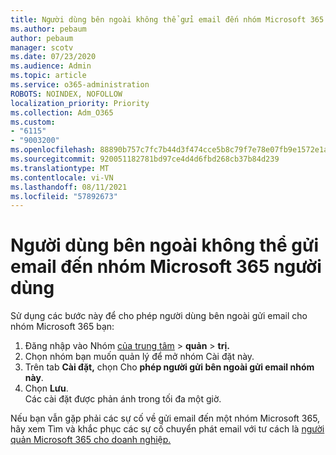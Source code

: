 ```yaml
---
title: Người dùng bên ngoài không thể gửi email đến nhóm Microsoft 365 người dùng
ms.author: pebaum
author: pebaum
manager: scotv
ms.date: 07/23/2020
ms.audience: Admin
ms.topic: article
ms.service: o365-administration
ROBOTS: NOINDEX, NOFOLLOW
localization_priority: Priority
ms.collection: Adm_O365
ms.custom:
- "6115"
- "9003200"
ms.openlocfilehash: 88890b757c7fc7b44d3f474cce5b8c79f7e78e07fb9e1572e1a27f8f17e36274
ms.sourcegitcommit: 920051182781bd97ce4d4d6fbd268cb37b84d239
ms.translationtype: MT
ms.contentlocale: vi-VN
ms.lasthandoff: 08/11/2021
ms.locfileid: "57892673"
---
```

# <a name="external-users-cant-send-email-to-microsoft-365-group"></a>Người dùng bên ngoài không thể gửi email đến nhóm Microsoft 365 người dùng

Sử dụng các bước này để cho phép người dùng bên ngoài gửi email cho nhóm Microsoft 365 bạn:

1. Đăng nhập vào Nhóm [của trung tâm](https://admin.microsoft.com/)  >  **quản**  >  **trị.**
2. Chọn nhóm bạn muốn quản lý để mở nhóm Cài đặt này.
3. Trên tab **Cài đặt,** chọn Cho **phép người gửi bên ngoài gửi email nhóm này**.
4. Chọn **Lưu**.</br>
    Các cài đặt được phản ánh trong tối đa một giờ. 

Nếu bạn vẫn gặp phải các sự cố về gửi email đến một nhóm Microsoft 365, hãy xem Tìm và khắc phục các sự cố chuyển phát email với tư cách là [người quản Microsoft 365 cho doanh nghiệp.](https://docs.microsoft.com/exchange/troubleshoot/email-delivery/email-delivery-issues)
